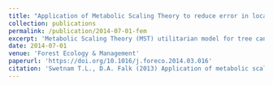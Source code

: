 ```yaml
---
title: "Application of Metabolic Scaling Theory to reduce error in local maxima tree segmentation from aerial LiDAR"
collection: publications
permalink: /publication/2014-07-01-fem
excerpt: 'Metabolic Scaling Theory (MST) utilitarian model for tree canopy and height allometry.'
date: 2014-07-01
venue: 'Forest Ecology & Management'
paperurl: 'https://doi.org/10.1016/j.foreco.2014.03.016'
citation: 'Swetnam T.L., D.A. Falk (2013) Application of metabolic scaling theory to reduce error in local maxima tree segmentation from aerial LiDAR, Forest Ecology and Management, 2014'
---
```

